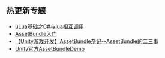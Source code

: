 ## 热更新专题  

* [uLua基础之C#与lua相互调用](./uLuaDemo)  
* [AssetBundle入门](./AssetBundleDemo)  
* [【Unity游戏开发】AssetBundle杂记--AssetBundle的二三事](http://www.cnblogs.com/msxh/p/8506274.html)  
* [Unity官方AssetBundleDemo](./UnityTechnologiesAssetbundleDemo)  
